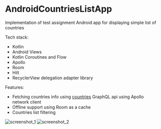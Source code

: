 # AndroidCountriesListApp

Implementation of test assignment Android app for displaying simple list of countries

Tech stack:
* Kotlin
* Android Views
* Kotlin Coroutines and Flow
* Apollo
* Room
* Hilt
* RecyclerView delegation adapter library

Features:
* Fetching countries info using [countries](https://github.com/trevorblades/countries) GraphQL api using Apollo network client
* Offline support using Room as a cache
* Countries list filtering

![screenshot_1](https://user-images.githubusercontent.com/12065476/178112076-fff9f7b0-a59b-4b49-bc98-10cf4c4ca591.png)
![screenshot_2](https://user-images.githubusercontent.com/12065476/178112078-eacbce96-9071-4d0d-8ef6-4cb9879d6ac6.png)

